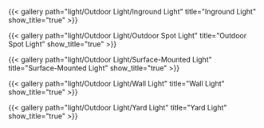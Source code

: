 
{{< gallery path="light/Outdoor Light/Inground Light" title="Inground Light" show_title="true" >}}

{{< gallery path="light/Outdoor Light/Outdoor Spot Light" title="Outdoor Spot Light" show_title="true" >}}

{{< gallery path="light/Outdoor Light/Surface-Mounted Light" title="Surface-Mounted Light" show_title="true" >}}

{{< gallery path="light/Outdoor Light/Wall Light" title="Wall Light" show_title="true" >}}

{{< gallery path="light/Outdoor Light/Yard Light" title="Yard Light" show_title="true" >}}
